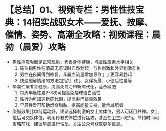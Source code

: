 # 【总结】01、视频专栏：男性性技宝典：14招实战驭女术——爱抚、按摩、催情、姿势、高潮全攻略：视频课程：晨勃（晨爱）攻略

-   男性清晨勃起是正常现象，代表身体健康，与雄性激素水平相关
    1.  陈伯指男性在清晨无意识时自然勃起，与性刺激和外界刺激有关
    2.  男性在夜间得到修复，早晨血流量增加导致丁丁更容易勃起
    3.  快速缓解情绪的方法包括打飞机、女伴抚慰、小便后性爱等
-   早晨性爱有益健康，提高免疫力和新陈代谢，适合减肥
    1.  每周早晨性爱2-3次可提高免疫球蛋白活性
    2.  性行为可加速新陈代谢，提高淋巴排毒效果
    3.  早晨性爱可帮助燃烧脂肪，提高能量支持，适合减肥者
-   染脂效果比单纯运动好，建议选择刺激的女上位体位，男人可闭目养神。女上位后可交换体位，利用传教式体位进行猛攻，甚至在卫生间进行。节约时间可省略前戏，建议早晨进行性爱。关注公众号获取更多信息。